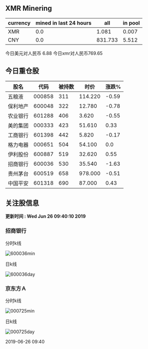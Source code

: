 ## XMR Minering

|currency|mined in last 24 hours|all|in pool|
|---|---|---|---|
|XMR|0.0|1.081|0.007|
|CNY|0.0|831.733|5.512|

今日美元对人民币 6.88	今日xmr对人民币769.65


## 今日重仓股 

|股名|代码|被持数|时价|涨跌%|
|---|---|---|---|---|
|五粮液|000858|311|114.220|-0.59|
|保利地产|600048|322|12.780|-0.78|
|农业银行|601288|406|3.620|-0.55|
|美的集团|000333|423|51.610|0.33|
|工商银行|601398|442|5.820|-0.17|
|格力电器|000651|504|54.100|0.0|
|伊利股份|600887|519|32.620|0.55|
|招商银行|600036|530|35.540|-1.63|
|贵州茅台|600519|658|978.000|-0.51|
|中国平安|601318|690|87.000|0.43|

## 关注股信息
**更新时间 : Wed Jun 26 09:40:10 2019**
### 招商银行 
分时k线

![600036min](http://image.sinajs.cn/newchart/min/n/sh600036.gif)

日k线

![600036day](http://image.sinajs.cn/newchart/daily/n/sh600036.gif)

### 京东方Ａ 
分时k线

![000725min](http://image.sinajs.cn/newchart/min/n/sz000725.gif)

日k线

![000725day](http://image.sinajs.cn/newchart/daily/n/sz000725.gif)

2019-06-26 09:40